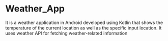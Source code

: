 # Weather_App
It is a weather application in Android developed using Kotlin that shows the temperature of the current location as well as the specific input location.
It uses weather API for fetching weather-related information

